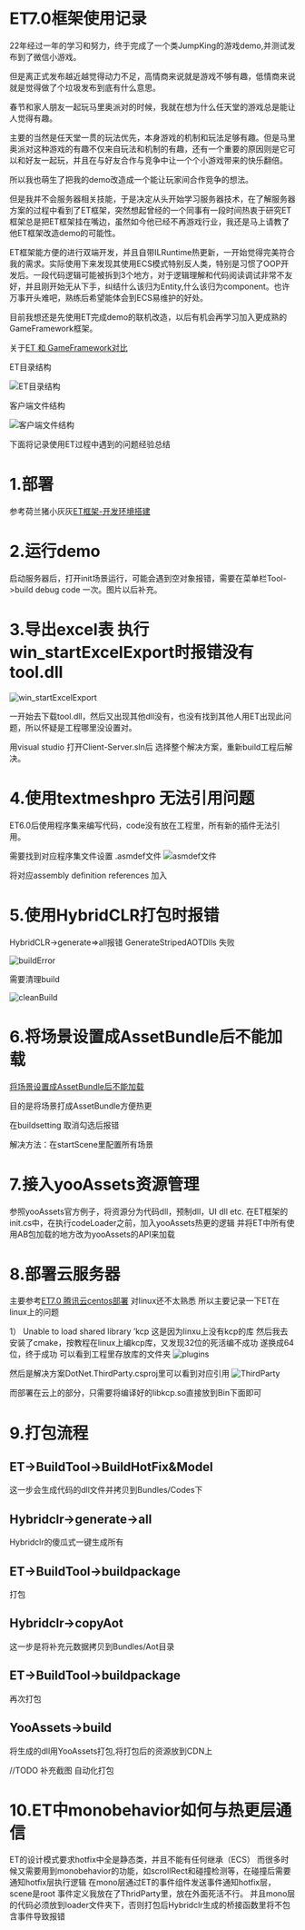 # ET7.0框架使用记录

22年经过一年的学习和努力，终于完成了一个类JumpKing的游戏demo,并测试发布到了微信小游戏。

但是离正式发布越近越觉得动力不足，高情商来说就是游戏不够有趣，低情商来说就是觉得做了个垃圾发布到底有什么意思。

春节和家人朋友一起玩马里奥派对的时候，我就在想为什么任天堂的游戏总是能让人觉得有趣。

主要的当然是任天堂一贯的玩法优先，本身游戏的机制和玩法足够有趣。但是马里奥派对这种游戏的有趣不仅来自玩法和机制的有趣，还有一个重要的原因则是它可以和好友一起玩，并且在与好友合作与竞争中让一个个小游戏带来的快乐翻倍。

所以我也萌生了把我的demo改造成一个能让玩家间合作竞争的想法。

但是我并不会服务器相关技能，于是决定从头开始学习服务器技术，在了解服务器方案的过程中看到了ET框架，突然想起曾经的一个同事有一段时间热衷于研究ET框架总是把ET框架挂在嘴边，虽然如今他已经不再游戏行业，我还是马上请教了他ET框架改造demo的可能性。

ET框架能方便的进行双端开发，并且自带ILRuntime热更新，一开始觉得完美符合我的需求。实际使用下来发现其使用ECS模式特别反人类，特别是习惯了OOP开发后。一段代码逻辑可能被拆到3个地方，对于逻辑理解和代码阅读调试非常不友好，并且刚开始无从下手，纠结什么该归为Entity,什么该归为component。也许万事开头难吧，熟练后希望能体会到ECS易维护的好处。

目前我想还是先使用ET完成demo的联机改造，以后有机会再学习加入更成熟的GameFramework框架。

关于[ET 和 GameFramework对比](https://blog.csdn.net/yupu56/article/details/106993157)

ET目录结构

![ET目录结构](https://github.com/h87545645/Blog/blob/main/unity3d/img/ET.png)

客户端文件结构

![客户端文件结构](https://github.com/h87545645/Blog/blob/main/unity3d/img/ET_Client.png)

下面将记录使用ET过程中遇到的问题经验总结


# 1.部署

参考荷兰猪小灰灰[ET框架-开发环境搭建](https://blog.csdn.net/m0_48781656/article/details/123012935)

# 2.运行demo

启动服务器后，打开init场景运行，可能会遇到空对象报错，需要在菜单栏Tool->build debug code 一次。图片以后补充。

# 3.导出excel表 执行win_startExcelExport时报错没有 tool.dll 


![win_startExcelExport](https://github.com/h87545645/Blog/blob/main/unity3d/img/ET_excel_err.png "win_startExcelExport")

一开始去下载tool.dll，然后又出现其他dll没有，也没有找到其他人用ET出现此问题，所以怀疑是工程哪里没设置对。

用visual studio 打开Client-Server.sln后 选择整个解决方案，重新build工程后解决。

# 4.使用textmeshpro 无法引用问题

ET6.0后使用程序集来编写代码，code没有放在工程里，所有新的插件无法引用。

需要找到对应程序集文件设置 .asmdef文件
![asmdef文件](https://github.com/h87545645/Blog/blob/main/unity3d/img/asmdef文件.png "asmdef文件")

将对应assembly definition references 加入

# 5.使用HybridCLR打包时报错
HybridCLR->generate=>all报错 GenerateStripedAOTDlls 失败

![buildError](https://github.com/h87545645/Blog/blob/main/unity3d/img/buildError.png)

需要清理build 

![cleanBuild](https://github.com/h87545645/Blog/blob/main/unity3d/img/cleanBuild.png)


# 6.将场景设置成AssetBundle后不能加载

[将场景设置成AssetBundle后不能加载](https://et-framework.cn/d/1380-assetbundle)

目的是将场景打成AssetBundle方便热更

在buildsetting 取消勾选后报错

解决方法：在startScene里配置所有场景

# 7.接入yooAssets资源管理
参照yooAssets官方例子，将资源分为代码dll，预制dll，UI dll etc. 
在ET框架的 init.cs中，在执行codeLoader之前，加入yooAssets热更的逻辑
并将ET中所有使用AB包加载的地方改为yooAssets的API来加载

# 8.部署云服务器
主要参考[ET7.0 腾讯云centos部署](https://blog.csdn.net/liyuping8888/article/details/126859161)
对linux还不太熟悉 所以主要记录一下ET在linux上的问题

1） Unable to load shared library ’kcp
这是因为linxu上没有kcp的库
然后我去安装了cmake，按教程在linux上编kcp库，又发现32位的死活编不成功
遂换成64位，终于成功
可以看到工程里存放库的文件夹
![plugins](https://github.com/h87545645/Blog/blob/main/unity3d/img/ET_plugins.png)

然后是解决方案DotNet.ThirdParty.csproj里可以看到对应引用
![ThirdParty](https://github.com/h87545645/Blog/blob/main/unity3d/img/libkcp.so.png)

而部署在云上的部分，只需要将编译好的libkcp.so直接放到Bin下面即可

# 9.打包流程

## ET->BuildTool->BuildHotFix&Model
这一步会生成代码的dll文件并拷贝到Bundles/Codes下

## Hybridclr->generate->all
Hybridclr的傻瓜式一键生成所有

## ET->BuildTool->buildpackage 
打包

## Hybridclr->copyAot
这一步是将补充元数据拷贝到Bundles/Aot目录

## ET->BuildTool->buildpackage 
再次打包

## YooAssets->build
将生成的dll用YooAssets打包,将打包后的资源放到CDN上



//TODO 补充截图 自动化打包

# 10.ET中monobehavior如何与热更层通信

ET的设计模式要求hotfix中全是静态类，并且不能有任何继承（ECS）
而很多时候又需要用到monobehavior的功能，如scrollRect和碰撞检测等，在碰撞后需要通知hotfix层执行逻辑
在mono层通过ET的事件组件发送事件通知hotfix层，scene是root
事件定义我放在了ThridParty里，放在外面死活不行。
并且mono层的代码必须放到loader文件夹下，否则打包后Hybridclr生成的桥接函数里将不包含事件导致报错


